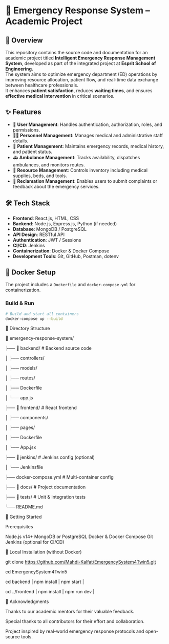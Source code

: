 # 🚨 Emergency Response System – Academic Project

## 📘 Overview

This repository contains the source code and documentation for an academic project titled **Intelligent Emergency Response Management System**, developed as part of the integrated project at **Esprit School of Engineering**.  
The system aims to optimize emergency department (ED) operations by improving resource allocation, patient flow, and real-time data exchange between healthcare professionals.  
It enhances **patient satisfaction**, reduces **waiting times**, and ensures **effective medical intervention** in critical scenarios.

## ✨ Features

- 🔐 **User Management**: Handles authentication, authorization, roles, and permissions.
- 👨‍⚕️ **Personnel Management**: Manages medical and administrative staff details.
- 🏥 **Patient Management**: Maintains emergency records, medical history, and patient status.
- 🚑 **Ambulance Management**: Tracks availability, dispatches ambulances, and monitors routes.
- 🧰 **Resource Management**: Controls inventory including medical supplies, beds, and tools.
- 📝 **Reclamation Management**: Enables users to submit complaints or feedback about the emergency services.

## 🛠 Tech Stack

- **Frontend**: React.js, HTML, CSS
- **Backend**: Node.js, Express.js, Python (if needed)
- **Database**: MongoDB / PostgreSQL
- **API Design**: RESTful API
- **Authentication**: JWT / Sessions
- **CI/CD**: Jenkins
- **Containerization**: Docker & Docker Compose
- **Development Tools**: Git, GitHub, Postman, dotenv

## 🐳 Docker Setup

The project includes a `Dockerfile` and `docker-compose.yml` for containerization.

### Build & Run

```bash
# Build and start all containers
docker-compose up --build
```
📁 Directory Structure

📂 emergency-response-system/

├── 📁 backend/              # Backend source code

│   ├── controllers/

│   ├── models/

│   ├── routes/

│   ├── Dockerfile

│   └── app.js

├── 📁 frontend/             # React frontend

│   ├── components/

│   ├── pages/

│   ├── Dockerfile

│   └── App.jsx

├── 📁 jenkins/              # Jenkins config (optional)

│   └── Jenkinsfile

├── docker-compose.yml      # Multi-container config

├── 📁 docs/                 # Project documentation

├── 📁 tests/                # Unit & integration tests

└── README.md

🚀 Getting Started

Prerequisites

Node.js v14+
MongoDB or PostgreSQL
Docker & Docker Compose
Git
Jenkins (optional for CI/CD)

🚀 Local Installation (without Docker)

git clone https://github.com/Mahdi-Kalfat/EmergencySystem4Twin5.git

cd EmergencySystem4Twin5

cd backend |
npm install |
npm start |

cd ../frontend |
npm install |
npm run dev |

🙏 Acknowledgments

Thanks to our academic mentors for their valuable feedback.

Special thanks to all contributors for their effort and collaboration.

Project inspired by real-world emergency response protocols and open-source tools.
